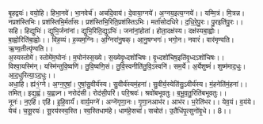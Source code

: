 

  
बृ॒हद्वयः॑। वयो॒हि। हिभा॒नवे॑। भा॒नवेर्च॑। अर्चा॑दे॒वाय॑। दे॒वाया॒ग्नये॑। अ॒ग्नय॒इत्य॒ग्नये॑।। यम्मि॒त्रं। मि॒त्रन्न। नप्रश॑स्तिभिः। प्रश॑स्तिभि॒र्मर्ता॑सः। प्रश॑स्तिभि॒रिति॒प्रश॑स्तिऽभिः। मर्ता॑सोदधिरे। द॒धि॒रे॒पु॒रः। पु॒रइति॑पु॒रः।।  
सहि। हिद्युभिः॑। द्युभि॒र्जना॑नां। द्युभि॒रिति॒द्युऽभिः॑। जना॑नां॒होता॑। होता॒दक्ष॑स्य। दक्ष॑स्यबा॒ह्वोः। बा॒ह्वोरिति॑बा॒ह्वोः।। विह॒व्यं। ह॒व्यम॒ग्निः। अ॒ग्निरा॑नु॒षक्। आ॒नु॒षग्भगः॑। भगो॒न। नवारं॑। वार॑मृण्वति। ऋ॒ण्व॒तीत्यृ॑ण्वति।।  
अ॒स्यस्तोमे॑। स्तोमे॑म॒घोनः॑। म॒घोन॑स्स॒ख्ये। स॒ख्येवृ॒ध्दशो॑चिषः। वृ॒ध्दशो॑चिष॒इति॑वृ॒ध्दऽशो॑चिषः।। विश्वा॒यस्मि॑न्। यस्मि॑न्तुवि॒ष्वणि॑। तु॒वि॒ष्वणि॒सं। तु॒वि॒स्वनीति॑तु॒वि॒ऽस्वनि॑। सम॒र्ये। अ॒र्येशुष्मं॑। शुष्म॑माद॒धुः। आ॒द॒धुरित्या॒ऽद॒धुः।।  
अधा॒हि। ह्य॑१॒॑ग्ने। अ॒ग्न॒ए॒षां॒। ए॒षां॒सु॒वीर्य॑स्य। सु॒वीर्य॑स्यमं॒हना॑। सु॒वीर्य॒स्येति॑सु॒ऽवीर्य॑स्य। मं॒हनेति॑मं॒हना॑।। तमित्। इद्य॒ह्वं। य॒ह्वन्न्न। नरोद॑सी। रोद॑सी॒परि॑। परि॒श्रवः॑। श्रवो॑बभूवतुः। ब॒भू॒व॒तु॒रिति॑बभूवतुः।।  
नूनः॑। न॒एहि॑। एहि॑। इ॒हि॒वार्यं॑। वार्य॒मग्ने॑। अग्ने॑गृणा॒नः। गृ॒णा॒नआभ॑र। आभ॑र। भ॒रेति॑भर।। येव॒यं। व॒यंये। येच॑। च॒सू॒रयः॑। सू॒रय॑स्स्व॒स्ति। स्व॒स्तिधाम॑हे। धाम॑हे॒सचा॑। सचोत॑। उ॒तैधि॑पृ॒त्सुनो॑वृ॒धे।। 8।।  
